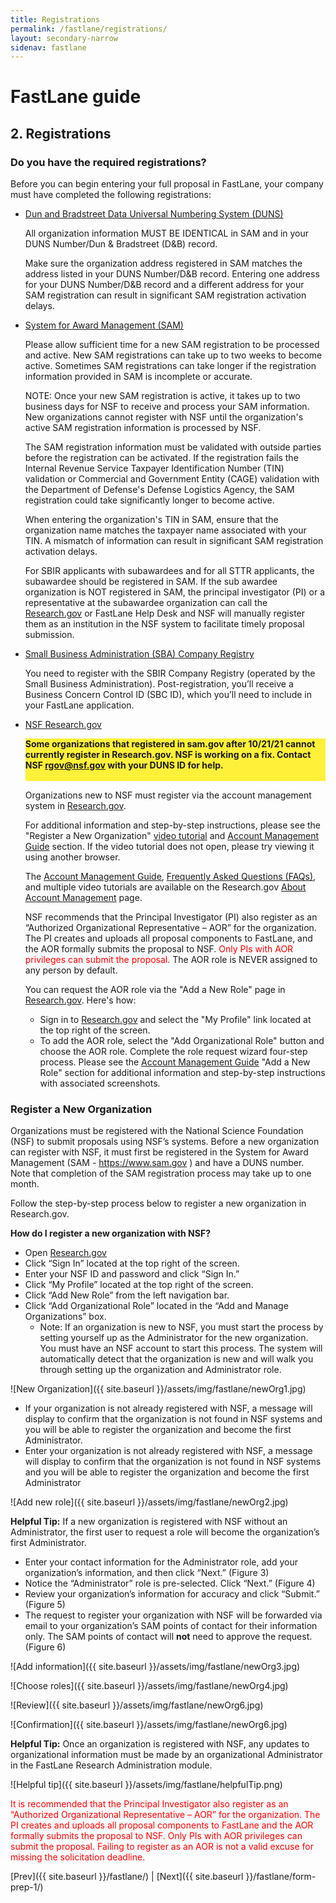 ```yaml
---
title: Registrations
permalink: /fastlane/registrations/
layout: secondary-narrow
sidenav: fastlane
---
```

# FastLane guide

## 2. Registrations
### Do you have the required registrations?

Before you can begin entering your full proposal in FastLane, your company must have completed the following registrations:  

* [Dun and Bradstreet Data Universal Numbering System (DUNS)](https://www.nsf.gov/cgi-bin/good-bye?https://www.dnb.com/duns-number/get-a-duns.html)
  
  All organization information MUST BE IDENTICAL in SAM and in your DUNS Number/Dun & Bradstreet (D&B) record. 

  Make sure the organization address registered in SAM matches the address listed in your DUNS Number/D&B record. Entering one address for your DUNS Number/D&B record and a different address for your SAM registration can result in significant SAM registration activation delays.

* [System for Award Management (SAM)](https://www.sam.gov/SAM/)

  Please allow sufficient time for a new SAM registration to be processed and active. New SAM registrations can take up to two weeks to become active. Sometimes SAM registrations can take longer if the registration information provided in SAM is incomplete or accurate.

  NOTE: Once your new SAM registration is active, it takes up to two business days for NSF to receive and process your SAM information. New organizations cannot register with NSF until the organization's active SAM registration information is processed by NSF. 

  The SAM registration information must be validated with outside parties before the registration can be activated. If the registration fails the Internal Revenue Service Taxpayer Identification Number (TIN) validation or Commercial and Government Entity (CAGE) validation with the Department of Defense's Defense Logistics Agency, the SAM registration could take significantly longer to become active.

  When entering the organization's TIN in SAM, ensure that the organization name matches the taxpayer name associated with your TIN. A mismatch of information can result in significant SAM registration activation delays.

  For SBIR applicants with subawardees and for all STTR applicants, the subawardee should be registered in SAM. If the sub awardee organization is NOT registered in SAM, the principal investigator (PI) or a representative at the subawardee organization can call the [Research.gov](https://www.research.gov) or FastLane Help Desk and NSF will manually register them as an institution in the NSF system to facilitate timely proposal submission.

* [Small Business Administration (SBA) Company Registry](https://www.sbir.gov/registration)

  You need to register with the SBIR Company Registry (operated by the Small Business Administration). Post-registration, you’ll receive a Business Concern Control ID (SBC ID), which you’ll need to include in your FastLane application.

* [NSF Research.gov](https://www.research.gov/research-portal/appmanager/base/desktop?_nfpb=true&_pageLabel=research_home_page) 
  <p style="background:#fff039;"><strong>
  Some organizations that registered in sam.gov after 10/21/21 cannot currently register in Research.gov. NSF is working on a fix. Contact NSF 
  <a href="mailto:rgov@nsf.gov">rgov@nsf.gov</a> with your DUNS ID for help.<br><br>
  </strong></p>
  
  Organizations new to NSF must register via the account management system in <a href="https://www.research.gov" target="_blank">Research.gov</a>.

  For additional information and step-by-step instructions, please see the "Register a New Organization" [video tutorial](https://www.research.gov/common/attachment/Desktop/AcctMgmtSIDVideo3.html) and [Account Management Guide](https://www.research.gov/common/attachment/Desktop/Single_ID_Help.pdf) section. If the video tutorial does not open, please try viewing it using another browser. 

  The [Account Management Guide](https://www.research.gov/common/attachment/Desktop/Single_ID_Help.pdf), [Frequently Asked Questions (FAQs)](https://www.research.gov/common/attachment/Desktop/Single_ID_FAQs.pdf), and multiple video tutorials are available on the Research.gov [About Account Management](https://www.research.gov/research-portal/appmanager/base/desktop?_nfpb=true&_pageLabel=research_node_display&_nodePath=/researchGov/Service/Desktop/InstitutionAndUserManagement.html) page.

  NSF recommends that the Principal Investigator (PI) also register as an “Authorized Organizational Representative – AOR” for the organization. The PI creates and uploads all proposal components to FastLane, and the AOR formally submits the proposal to NSF. <span style="color:red;">Only PIs with AOR privileges can submit the proposal.</span> The AOR role is NEVER assigned to any person by default. 

  You can request the AOR role via the "Add a New Role" page in [Research.gov](https://www.research.gov). Here's how: 
  * Sign in to [Research.gov](https://www.research.gov) and select the "My Profile" link located at the top right of the screen.
  * To add the AOR role, select the "Add Organizational Role" button and choose the AOR role. Complete the role request wizard four-step process. Please see the [Account Management Guide](https://www.research.gov/common/attachment/Desktop/Single_ID_Help.pdf) "Add a New Role" section for additional information and step-by-step instructions with associated screenshots. 

### Register a New Organization

Organizations must be registered with the National Science Foundation (NSF) to submit proposals using NSF’s systems. Before a new organization can register with NSF, it must first be registered in the System for Award Management <span markdown="0">(SAM - <a href="https://www.sam.gov"> https://www.sam.gov </a>)</span> and have a DUNS number. Note that completion of the SAM registration process may take up to one month.

Follow the step-by-step process below to register a new organization in Research.gov.

**How do I register a new organization with NSF?**
* Open [Research.gov](https://www.research.gov/research-portal/appmanager/base/desktop?_nfpb=true&_pageLabel=research_home_page)
* Click “Sign In” located at the top right of the screen.
* Enter your NSF ID and password and click “Sign In.”
* Click “My Profile” located at the top right of the screen.
* Click “Add New Role” from the left navigation bar.
* Click “Add Organizational Role” located in the “Add and Manage Organizations” box. 
    * Note: If an organization is new to NSF, you must start the process by setting yourself up as the Administrator for the new organization. You must have an NSF account to start this process. The system will automatically detect that the organization is new and will walk you through setting up the organization and Administrator role.

![New Organization]({{ site.baseurl }}/assets/img/fastlane/newOrg1.jpg)

* If your organization is not already registered with NSF, a message will display to confirm that the organization is not found in NSF systems and you will be able to register the organization and become the first Administrator. 
* Enter your organization is not already registered with NSF, a message will display to confirm that the organization is not found in NSF systems and you will be able to register the organization and become the first Administrator

![Add new role]({{ site.baseurl }}/assets/img/fastlane/newOrg2.jpg)

**Helpful Tip:** If a new organization is registered with NSF without an Administrator, the first user to request a role will become the organization’s first Administrator.

* Enter your contact information for the Administrator role, add your organization’s information, and then click “Next.”
(Figure 3)
* Notice the “Administrator” role is pre-selected. Click “Next.” (Figure 4)
* Review your organization’s information for accuracy and click “Submit.” (Figure 5)
* The request to register your organization with NSF will be forwarded via email to your organization’s SAM points of contact for their information only. The SAM points of contact will **not** need to approve the request. (Figure 6)

![Add information]({{ site.baseurl }}/assets/img/fastlane/newOrg3.jpg)

![Choose roles]({{ site.baseurl }}/assets/img/fastlane/newOrg4.jpg)

![Review]({{ site.baseurl }}/assets/img/fastlane/newOrg6.jpg)

![Confirmation]({{ site.baseurl }}/assets/img/fastlane/newOrg6.jpg)

**Helpful Tip:** Once an organization is registered with NSF, any updates to organizational information must be made by an organizational Administrator in the FastLane Research Administration module.

![Helpful tip]({{ site.baseurl }}/assets/img/fastlane/helpfulTip.png)

<span style="color:red;">It is recommended that the Principal Investigator also register as an “Authorized Organizational Representative – AOR” for the organization.  The PI creates and uploads all proposal components to FastLane and the AOR formally submits the proposal to NSF.  Only PIs with AOR privileges can submit the proposal.  Failing to register as an AOR is not a valid excuse for missing the solicitation deadline.</span>


[Prev]({{ site.baseurl }}/fastlane/) \| [Next]({{ site.baseurl }}/fastlane/form-prep-1/)
